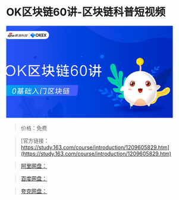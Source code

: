 # OK区块链60讲-区块链科普短视频

![img](../../../assets/study163/free/0e3e0621236b44eda0b75af93c6eed5d.jpg)

> 价格：免费

> [官方链接：https://study.163.com/course/introduction/1209605829.htm](https://study.163.com/course/introduction/1209605829.htm)

> [阿里网盘：]()

> [百度网盘：]()

> [夸克网盘：]()

